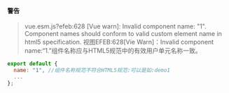 
#### 警告
> vue.esm.js?efeb:628 [Vue warn]: Invalid component name: "1". Component names should conform to valid custom element name in html5 specification.
> 视图EFEB:628[Vie Warn]：Invalid component name:“1.”组件名称应与HTML5规范中的有效用户单元名称一致。
``` javascript
export default {
  name: "1", //组件名称规范不符合HTML5规范:可以是如:demo1
  ...
};
```